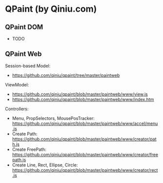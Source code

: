 # QPaint (by Qiniu.com)

## QPaint DOM

* TODO

## QPaint Web

Session-based Model:

* https://github.com/qiniu/qpaint/tree/master/paintweb

ViewModel:

* https://github.com/qiniu/qpaint/blob/master/paintweb/www/view.js
* https://github.com/qiniu/qpaint/blob/master/paintweb/www/index.htm

Controllers:

* Menu, PropSelectors, MousePosTracker: https://github.com/qiniu/qpaint/blob/master/paintweb/www/accel/menu.js
* Create Path: https://github.com/qiniu/qpaint/blob/master/paintweb/www/creator/path.js
* Create FreePath: https://github.com/qiniu/qpaint/blob/master/paintweb/www/creator/freepath.js
* Create Line, Rect, Ellipse, Circle: https://github.com/qiniu/qpaint/blob/master/paintweb/www/creator/rect.js
